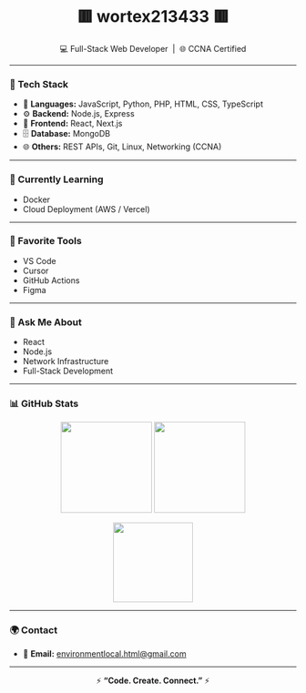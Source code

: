 <h1 align="center">🟥 wortex213433 🟥</h1>

<p align="center">
  💻 Full-Stack Web Developer &nbsp;|&nbsp; 🌐 CCNA Certified  
</p>

---

### 🚀 Tech Stack
- 🧠 **Languages:** JavaScript, Python, PHP, HTML, CSS, TypeScript
- ⚙️ **Backend:** Node.js, Express  
- 🎨 **Frontend:** React, Next.js  
- 🗄️ **Database:** MongoDB  
- 🌐 **Others:** REST APIs, Git, Linux, Networking (CCNA)  

---

### 🌱 Currently Learning 
- Docker  
- Cloud Deployment (AWS / Vercel)  

---

### 🧰 Favorite Tools
- VS Code  
- Cursor 
- GitHub Actions  
- Figma  

---

### 💬 Ask Me About
- React  
- Node.js  
- Network Infrastructure  
- Full-Stack Development  

---

### 📊 GitHub Stats

<p align="center">
  <img src="https://github-readme-stats.vercel.app/api?username=wortex213433&show_icons=true&theme=tokyonight" height="160" />
  <img src="https://github-readme-streak-stats.herokuapp.com?user=wortex213433&theme=tokyonight" height="160" />
</p>

<p align="center">
  <img src="https://github-readme-stats.vercel.app/api/top-langs/?username=wortex213433&layout=compact&theme=tokyonight" height="140" />
</p>

---

### 🌍 Contact
- 📧 **Email:** [environmentlocal.html@gmail.com](mailto:environmentlocal.html@gmail.com)  

---

<p align="center">
  ⚡ <b>“Code. Create. Connect.”</b> ⚡  
</p>
